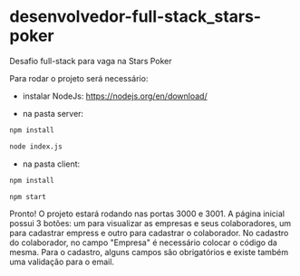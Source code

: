 # desenvolvedor-full-stack_stars-poker
Desafio full-stack para vaga na Stars Poker

Para rodar o projeto será necessário:

- instalar NodeJs: https://nodejs.org/en/download/

- na pasta server:
```bash
npm install
```
```bash
node index.js
```

- na pasta client:
```bash
npm install
```
```bash
npm start
```

Pronto! O projeto estará rodando nas portas 3000 e 3001.
A página inicial possui 3 botões: um para visualizar as empresas e seus colaboradores, um para cadastrar empress e outro para cadastrar o colaborador. No cadastro do colaborador, no campo "Empresa" é necessário colocar o código da mesma.
Para o cadastro, alguns campos são obrigatórios e existe também uma validação para o email.
